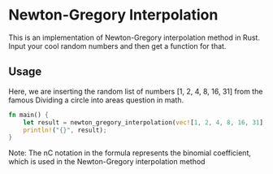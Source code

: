 # Newton-Gregory Interpolation

This is an implementation of Newton-Gregory interpolation method in Rust. Input your cool random numbers and then get a function for that.

## Usage

Here, we are inserting the random list of numbers [1, 2, 4, 8, 16, 31] from the famous Dividing a circle into areas question in math.

```rust
fn main() {
    let result = newton_gregory_interpolation(vec![1, 2, 4, 8, 16, 31]);
    println!("{}", result);
}
```

Note: The nC notation in the formula represents the binomial coefficient, which is used in the Newton-Gregory interpolation method